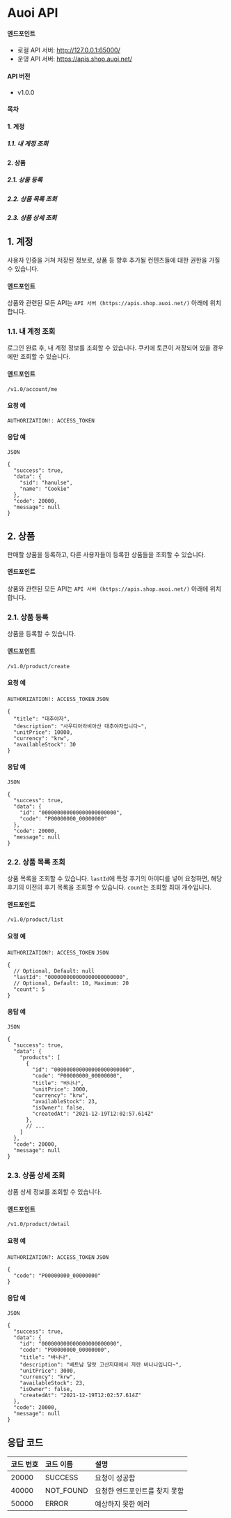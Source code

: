 # Auoi API

#### 엔드포인트
- 로컬 API 서버: http://127.0.0.1:65000/
- 운영 API 서버: https://apis.shop.auoi.net/

#### API 버전
- v1.0.0

#### 목차
#### 1. 계정
##### 1.1. 내 계정 조회
#### 2. 상품
##### 2.1. 상품 등록
##### 2.2. 상품 목록 조회
##### 2.3. 상품 상세 조회

## 1. 계정
사용자 인증을 거쳐 저장된 정보로, 상품 등 향후 추가될 컨텐츠들에 대한 권한을 가질 수 있습니다.

#### 엔드포인트
상품와 관련된 모든 API는 ```API 서버 (https://apis.shop.auoi.net/)``` 아래에 위치합니다.

### 1.1. 내 계정 조회
로그인 완료 후, 내 계정 정보를 조회할 수 있습니다. 쿠키에 토큰이 저장되어 있을 경우에만 조회할 수 있습니다.

#### 엔드포인트
```/v1.0/account/me```

#### 요청 예
```AUTHORIZATION!: ACCESS_TOKEN```

#### 응답 예
```JSON```
```
{
  "success": true,
  "data": {
    "sid": "hanulse",
    "name": "Cookie"
  },
  "code": 20000,
  "message": null
}
```

## 2. 상품
판매할 상품을 등록하고, 다른 사용자들이 등록한 상품들을 조회할 수 있습니다.

#### 엔드포인트
상품와 관련된 모든 API는 ```API 서버 (https://apis.shop.auoi.net/)``` 아래에 위치합니다.

### 2.1. 상품 등록
상품을 등록할 수 있습니다.

#### 엔드포인트
```/v1.0/product/create```

#### 요청 예
```AUTHORIZATION!: ACCESS_TOKEN```
```JSON```
```
{
  "title": "대추야자",
  "description": "사우디아라비아산 대추야자입니다~",
  "unitPrice": 10000,
  "currency": "krw",
  "availableStock": 30
}
```

#### 응답 예
```JSON```
```
{
  "success": true,
  "data": {
    "id": "000000000000000000000000",
    "code": "P00000000_00000000"
  },
  "code": 20000,
  "message": null
}
```

### 2.2. 상품 목록 조회
상품 목록을 조회할 수 있습니다. ```lastId```에 특정 후기의 아이디를 넣어 요청하면, 해당 후기의 이전의 후기 목록을 조회할 수 있습니다. ```count```는 조회할 최대 개수입니다.

#### 엔드포인트
```/v1.0/product/list```

#### 요청 예
```AUTHORIZATION?: ACCESS_TOKEN```
```JSON```
```
{
  // Optional, Default: null
  "lastId": "000000000000000000000000",
  // Optional, Default: 10, Maximum: 20
  "count": 5
}
```

#### 응답 예
```JSON```
```
{
  "success": true,
  "data": {
    "products": [
      {
        "id": "000000000000000000000000",
        "code": "P00000000_00000000",
        "title": "바나나",
        "unitPrice": 3000,
        "currency": "krw",
        "availableStock": 23,
        "isOwner": false,
        "createdAt": "2021-12-19T12:02:57.614Z"
      },
      // ...
    ]
  },
  "code": 20000,
  "message": null
}
```

### 2.3. 상품 상세 조회
상품 상세 정보를 조회할 수 있습니다.

#### 엔드포인트
```/v1.0/product/detail```

#### 요청 예
```AUTHORIZATION?: ACCESS_TOKEN```
```JSON```
```
{
  "code": "P00000000_00000000"
}
```

#### 응답 예
```JSON```
```
{
  "success": true,
  "data": {
    "id": "000000000000000000000000",
    "code": "P00000000_00000000",
    "title": "바나나",
    "description": "베트남 달랏 고산지대에서 자란 바나나입니다~",
    "unitPrice": 3000,
    "currency": "krw",
    "availableStock": 23,
    "isOwner": false,
    "createdAt": "2021-12-19T12:02:57.614Z"
  },
  "code": 20000,
  "message": null
}
```

## 응답 코드
|코드 번호|코드 이름|설명|
|:-|:-|:-|
|20000|SUCCESS|요청이 성공함|
|40000|NOT_FOUND|요청한 엔드포인트를 찾지 못함|
|50000|ERROR|예상하지 못한 에러|
